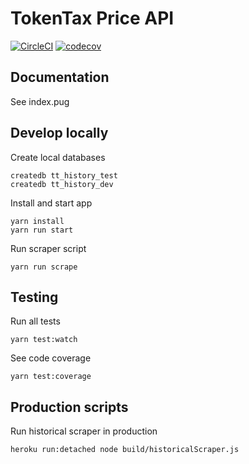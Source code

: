 # TokenTax Price API

[![CircleCI](https://circleci.com/gh/TokenTax/pricing.svg?style=shield&circle-token=ff5098f80351de679401cbf3df5dda2809c54c5f)](https://circleci.com/gh/TokenTax/pricing) [![codecov](https://codecov.io/gh/TokenTax/pricing/branch/master/graph/badge.svg?token=yxwGf6lKVR)](https://codecov.io/gh/TokenTax/pricing)

## Documentation

See index.pug

## Develop locally

Create local databases

```
createdb tt_history_test
createdb tt_history_dev
```

Install and start app

```
yarn install
yarn run start
```

Run scraper script

```
yarn run scrape
```

## Testing

Run all tests

```
yarn test:watch
```

See code coverage

```
yarn test:coverage
```

## Production scripts

Run historical scraper in production

```
heroku run:detached node build/historicalScraper.js
```
